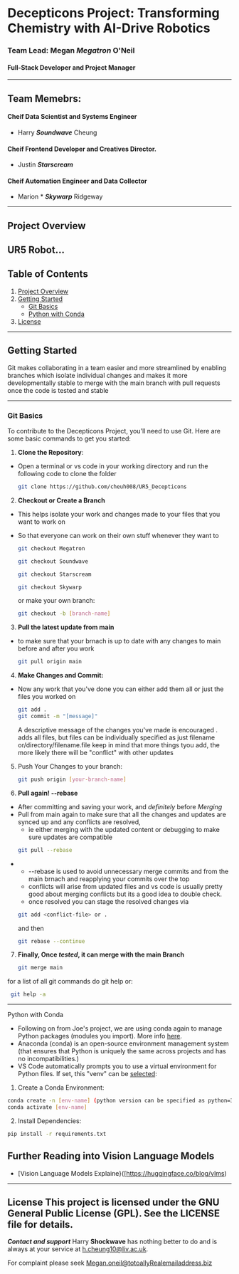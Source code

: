 # Decepticons Project: Transforming Chemistry with AI-Drive Robotics

### **Team Lead:** Megan **_Megatron_** O'Neil
####  Full-Stack Developer and Project Manager
---
## Team Memebrs:
#### Cheif Data Scientist and Systems Engineer  
 - Harry **_Soundwave_** Cheung
#### Cheif Frontend Developer and Creatives Director.
 - Justin **_Starscream_**
#### Cheif Automation Engineer and Data Collector 

- Marion * **_Skywarp_** Ridgeway
---
## Project Overview

UR5 Robot... 
---
## Table of Contents
1. [Project Overview](#project-overview)
2. [Getting Started](#getting-started)
   - [Git Basics](#git-basics)
   - [Python with Conda](#python-with-conda)
3. [License](#license)

---
## Getting Started

Git makes collaborating in a team easier and more streamlined by enabling branches which isolate individual changes and makes it more developmentally stable to merge with the main branch with pull requests once the code is tested and stable

---
### Git Basics
To contribute to the Decepticons Project, you'll need to use Git. Here are some basic commands to get you started:
1. **Clone the Repository**:

 - Open a terminal or vs code in your working directory and run the following code to clone the folder
   
   ```bash
   git clone https://github.com/cheuh008/UR5_Decepticons
   ```
   
2. **Checkout or Create a Branch**

- This helps isolate your work and changes made to your files that you want to work on
- So that everyone can work on their own stuff whenever they want to
  
   ```bash
   git checkout Megatron
   ```
   ```bash
   git checkout Soundwave
   ```
   ```bash
   git checkout Starscream
   ```
   ```bash
   git checkout Skywarp
   ```
   or make your own branch:
   ```bash
   git checkout -b [branch-name]
   ```
3. **Pull the latest update from main**

 - to make sure that your brnach is up to date with any changes to main before and after you work
   
   ```bash
   git pull origin main
   ```
   
4. **Make Changes and Commit:**

 - Now any work that you've done you can either add them all or just the files you worked on

   ```bash
   git add . 
   git commit -m "[message]"
   ```
   A descriptive message of the changes you've made is encouraged
   . adds all files, but files can be individually specified as just filename or/directory/filename.file
   keep in mind that more things tyou add, the more likely there will be "conflict" with other updates
   
5. Push Your Changes to your branch:
   ```bash
   git push origin [your-branch-name]
   ```
6. **Pull again! --rebase**
- After committing and saving your work, and *definitely* before *Merging*
- Pull from main again to make sure that all the changes and updates are synced up and any conflicts are resolved,
   - ie either merging with the updated content or debugging to make sure updates are compatible
    ```bash
   git pull --rebase
   ```
*  - --rebase is used to avoid unnecessary merge commits and from the main brnach and reapplying your commits over the top
   - conflicts will arise from updated files and vs code is usually pretty good about merging conflicts but its a good idea to double check.
   - once resolved you can stage the resolved changes via
   ```bash
   git add <conflict-file> or . 
   ```
   and then
   ```bash
   git rebase --continue
   ``` 
7.  **Finally, Once *tested*, it can merge with the main Branch**
    ```bash
    git merge main
    ```

 for a list of all git commands do git help or: 
 ```bash
  git help -a
 ```
---

Python with Conda
- Following on from Joe's project, we are using conda again to manage Python packages (modules you import). More info [here](https://docs.anaconda.com/).
- Anaconda (conda) is an open-source environment management system (that ensures that Python is uniquely the same across projects and has no incompatibilities.)
- VS Code automatically prompts you to use a virtual environment for Python files. If set, this "venv" can be [selected](https://code.visualstudio.com/docs/python/environments):

1. Create a Conda Environment:
```bash
conda create -n [env-name] (python version can be specified as python=3.X)
conda activate [env-name]
```
2. Install Dependencies:
```bash
pip install -r requirements.txt
```

## Further Reading into Vision Language Models

- [Vision Language Models Explaine}([https://huggingface.co/blog/vlms)


---
License
This project is licensed under the GNU General Public License (GPL). See the LICENSE file for details.
---

***Contact and support***
Harry **Shockwave** has nothing better to do and is always at your service at h.cheung10@liv.ac.uk.

For complaint please seek Megan.oneil@totoallyRealemailaddress.biz

